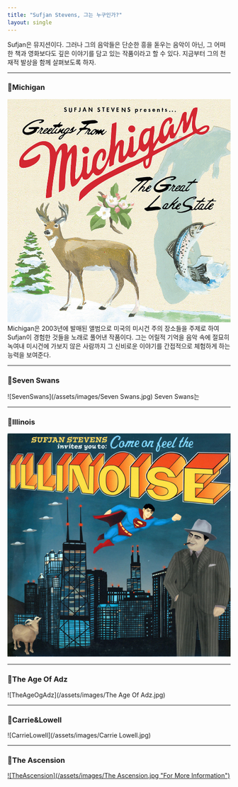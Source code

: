 ```yaml
---
title: "Sufjan Stevens, 그는 누구인가?"
layout: single
---
```


Sufjan은 뮤지션이다. 그러나 그의 음악들은 단순한 흥을 돋우는 음악이 아닌, 그 어떠한 책과 영화보다도 깊은 이야기를 담고 있는 작품이라고 할 수 있다. 지금부터 그의 천재적
발상을 함께 살펴보도록 하자.

---

### 🚀Michigan

![Michigan](/assets/images/michigan.jpg)
Michigan은 2003년에 발매된 앨범으로 미국의 미시건 주의 장소들을 주제로 하여 Sufjan이 경험한 것들을 노래로 풀어낸 작품이다. 그는 어릴적 기억을 음악 속에 절묘히 녹여내 미시건에 가보지 않은 사람까지 그 신비로운 이야기를 간접적으로 체험하게 하는 능력을 보여준다.

---

### 🚀Seven Swans

![SevenSwans](/assets/images/Seven Swans.jpg)
Seven Swans는 

---

### 🚀Illinois

![illinois](/assets/images/illinois.jpg)

---

### 🚀The Age Of Adz

![TheAgeOgAdz](/assets/images/The Age Of Adz.jpg)

---

### 🚀Carrie&Lowell

![CarrieLowell](/assets/images/Carrie Lowell.jpg)

---

### 🚀The Ascension

[![TheAscension](/assets/images/The Ascension.jpg "For More Information")](https://en.wikipedia.org/wiki/The_Ascension_(Sufjan_Stevens_album))
